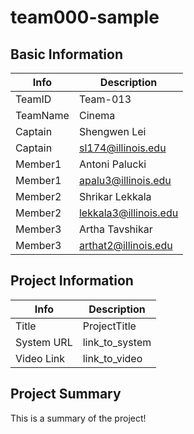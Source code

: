 # team000-sample

## Basic Information

|   Info      |        Description     |
| ----------- | ---------------------- |
| TeamID      |        Team-013        |
| TeamName    |         Cinema         |
| Captain     |       Shengwen Lei     |
| Captain     |    sl174@illinois.edu  |
| Member1     |      Antoni Palucki    |
| Member1     |   apalu3@illinois.edu  |
| Member2     |     Shrikar Lekkala    |
| Member2     |  lekkala3@illinois.edu |
| Member3     |     Artha Tavshikar    |
| Member3     |  arthat2@illinois.edu  |

## Project Information

|   Info      |        Description     |
| ----------- | ---------------------- |
|  Title      |       ProjectTitle     |
| System URL  |      link_to_system    |
| Video Link  |      link_to_video     |

## Project Summary

This is a summary of the project!
